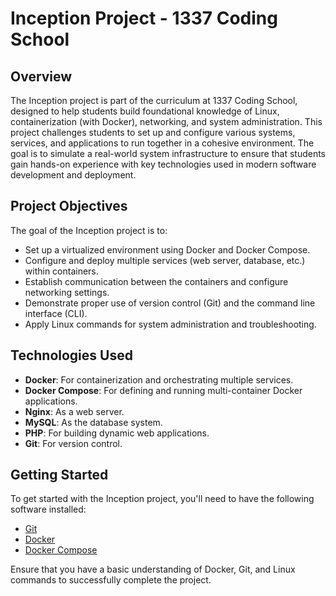 # Inception Project - 1337 Coding School

## Overview

The Inception project is part of the curriculum at 1337 Coding School, designed to help students build foundational knowledge of Linux, containerization (with Docker), networking, and system administration. This project challenges students to set up and configure various systems, services, and applications to run together in a cohesive environment. The goal is to simulate a real-world system infrastructure to ensure that students gain hands-on experience with key technologies used in modern software development and deployment.

## Project Objectives

The goal of the Inception project is to:

- Set up a virtualized environment using Docker and Docker Compose.
- Configure and deploy multiple services (web server, database, etc.) within containers.
- Establish communication between the containers and configure networking settings.
- Demonstrate proper use of version control (Git) and the command line interface (CLI).
- Apply Linux commands for system administration and troubleshooting.
  
## Technologies Used

- **Docker**: For containerization and orchestrating multiple services.
- **Docker Compose**: For defining and running multi-container Docker applications.
- **Nginx**: As a web server.
- **MySQL**: As the database system.
- **PHP**: For building dynamic web applications.
- **Git**: For version control.

## Getting Started

To get started with the Inception project, you'll need to have the following software installed:

- [Git](https://git-scm.com/)
- [Docker](https://www.docker.com/get-started)
- [Docker Compose](https://docs.docker.com/compose/install/)

Ensure that you have a basic understanding of Docker, Git, and Linux commands to successfully complete the project.

